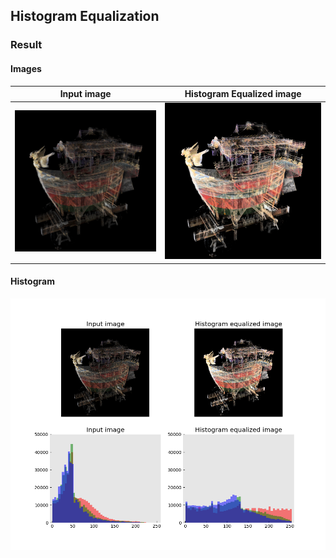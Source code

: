 ## Histogram Equalization

### Result
#### Images
|Input image|Histogram Equalized image|
|:-:|:-:|
|![](resources/input.bmp)|![](resources/hist_equalized_HSV.bmp)|

#### Histogram
![](resources/figure.png)